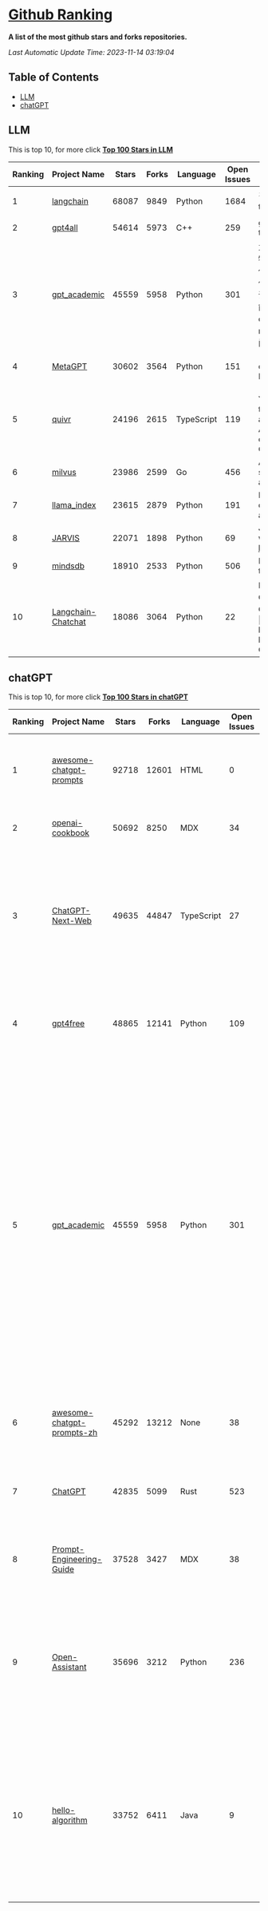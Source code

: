 [Github Ranking](./README.md)
==========

**A list of the most github stars and forks repositories.**

*Last Automatic Update Time: 2023-11-14 03:19:04*

## Table of Contents
 * [LLM](#LLM)
 * [chatGPT](#chatGPT)

## LLM

This is top 10, for more click **[Top 100 Stars in LLM](Top100/LLM.md)**

| Ranking | Project Name | Stars | Forks | Language | Open Issues | Description | Last Commit |
| ------- | ------------ | ----- | ----- | -------- | ----------- | ----------- | ----------- |
| 1 | [langchain](https://github.com/langchain-ai/langchain) | 68087 | 9849 | Python | 1684 | ⚡ Building applications with LLMs through composability ⚡ | 2023-11-14T03:07:47Z |
| 2 | [gpt4all](https://github.com/nomic-ai/gpt4all) | 54614 | 5973 | C++ | 259 | gpt4all: open-source LLM chatbots that you can run anywhere | 2023-11-12T04:41:00Z |
| 3 | [gpt_academic](https://github.com/binary-husky/gpt_academic) | 45559 | 5958 | Python | 301 | 为ChatGPT/GLM提供实用化交互界面，特别优化论文阅读/润色/写作体验，模块化设计，支持自定义快捷按钮&函数插件，支持Python和C++等项目剖析&自译解功能，PDF/LaTex论文翻译&总结功能，支持并行问询多种LLM模型，支持chatglm2等本地模型。兼容文心一言, moss, llama2, rwkv, claude2, 通义千问, 书生, 讯飞星火等。 | 2023-11-13T05:21:45Z |
| 4 | [MetaGPT](https://github.com/geekan/MetaGPT) | 30602 | 3564 | Python | 151 | 🌟 The Multi-Agent Framework: Given one line Requirement, return PRD, Design, Tasks, Repo | 2023-11-13T12:45:43Z |
| 5 | [quivr](https://github.com/StanGirard/quivr) | 24196 | 2615 | TypeScript | 119 |  🧠 Your supercharged Second Brain 🧠 Your personal productivity assistant to chat with your files (PDF, CSV)  & apps using GPT 3.5 / 4 turbo, Private, Anthropic, VertexAI, LLMs that you can share with users !  Alternative to OpenAI GPTs  | 2023-11-13T21:42:44Z |
| 6 | [milvus](https://github.com/milvus-io/milvus) | 23986 | 2599 | Go | 456 | A cloud-native vector database, storage for next generation AI applications | 2023-11-14T03:11:16Z |
| 7 | [llama_index](https://github.com/run-llama/llama_index) | 23615 | 2879 | Python | 191 | LlamaIndex (formerly GPT Index) is a data framework for your LLM applications | 2023-11-14T03:16:01Z |
| 8 | [JARVIS](https://github.com/microsoft/JARVIS) | 22071 | 1898 | Python | 69 | JARVIS, a system to connect LLMs with ML community. Paper: https://arxiv.org/pdf/2303.17580.pdf | 2023-10-24T17:41:40Z |
| 9 | [mindsdb](https://github.com/mindsdb/mindsdb) | 18910 | 2533 | Python | 506 | MindsDB connects AI models to real time data | 2023-11-14T03:13:31Z |
| 10 | [Langchain-Chatchat](https://github.com/chatchat-space/Langchain-Chatchat) | 18086 | 3064 | Python | 22 | Langchain-Chatchat（原Langchain-ChatGLM）基于 Langchain 与 ChatGLM 等语言模型的本地知识库问答 \| Langchain-Chatchat (formerly langchain-ChatGLM), local knowledge based LLM (like ChatGLM) QA app with langchain  | 2023-11-14T02:30:13Z |


## chatGPT

This is top 10, for more click **[Top 100 Stars in chatGPT](Top100/chatGPT.md)**

| Ranking | Project Name | Stars | Forks | Language | Open Issues | Description | Last Commit |
| ------- | ------------ | ----- | ----- | -------- | ----------- | ----------- | ----------- |
| 1 | [awesome-chatgpt-prompts](https://github.com/f/awesome-chatgpt-prompts) | 92718 | 12601 | HTML | 0 | This repo includes ChatGPT prompt curation to use ChatGPT better. | 2023-11-11T15:13:25Z |
| 2 | [openai-cookbook](https://github.com/openai/openai-cookbook) | 50692 | 8250 | MDX | 34 | Examples and guides for using the OpenAI API | 2023-11-14T00:44:42Z |
| 3 | [ChatGPT-Next-Web](https://github.com/Yidadaa/ChatGPT-Next-Web) | 49635 | 44847 | TypeScript | 27 | A well-designed cross-platform ChatGPT UI (Web / PWA / Linux / Win / MacOS). 一键拥有你自己的跨平台 ChatGPT 应用。 | 2023-11-14T01:19:13Z |
| 4 | [gpt4free](https://github.com/xtekky/gpt4free) | 48865 | 12141 | Python | 109 | The official gpt4free repository \| various collection of powerful language models | 2023-11-13T18:56:16Z |
| 5 | [gpt_academic](https://github.com/binary-husky/gpt_academic) | 45559 | 5958 | Python | 301 | 为ChatGPT/GLM提供实用化交互界面，特别优化论文阅读/润色/写作体验，模块化设计，支持自定义快捷按钮&函数插件，支持Python和C++等项目剖析&自译解功能，PDF/LaTex论文翻译&总结功能，支持并行问询多种LLM模型，支持chatglm2等本地模型。兼容文心一言, moss, llama2, rwkv, claude2, 通义千问, 书生, 讯飞星火等。 | 2023-11-13T05:21:45Z |
| 6 | [awesome-chatgpt-prompts-zh](https://github.com/PlexPt/awesome-chatgpt-prompts-zh) | 45292 | 13212 | None | 38 | ChatGPT 中文调教指南。各种场景使用指南。学习怎么让它听你的话。 | 2023-11-10T13:16:59Z |
| 7 | [ChatGPT](https://github.com/lencx/ChatGPT) | 42835 | 5099 | Rust | 523 | 🔮 ChatGPT Desktop Application (Mac, Windows and Linux) | 2023-10-27T07:06:07Z |
| 8 | [Prompt-Engineering-Guide](https://github.com/dair-ai/Prompt-Engineering-Guide) | 37528 | 3427 | MDX | 38 | 🐙 Guides, papers, lecture, notebooks and resources for prompt engineering | 2023-11-08T13:44:18Z |
| 9 | [Open-Assistant](https://github.com/LAION-AI/Open-Assistant) | 35696 | 3212 | Python | 236 | OpenAssistant is a chat-based assistant that understands tasks, can interact with third-party systems, and retrieve information dynamically to do so. | 2023-11-12T16:45:19Z |
| 10 | [hello-algorithm](https://github.com/geekxh/hello-algorithm) | 33752 | 6411 | Java | 9 | 🌍 针对小白的算法训练 \| 包括四部分：①.大厂面经 ②.力扣图解  ③.千本开源电子书 ④.百张技术思维导图（项目花了上百小时，希望可以点 star 支持，🌹感谢~）推荐免费ChatGPT使用网站 | 2023-06-13T04:13:17Z |

